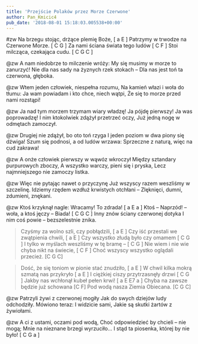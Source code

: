 ```yaml
---
title: 'Przejście Polaków przez Morze Czerwone'
author: Pan_Kmicic4
pub_date: '2018-08-01 15:18:03.005538+00:00'
---
```


#zw
Na brzegu stojąc, drżące plemię Boże, [ a E ]
Patrzymy w trwodze na Czerwone Morze. [ C G ]
Za nami ściana świata tego ludów [ C F ]
Stoi milcząca, czekająca cudu. [ C G C ]

@zw
A nam niedobrze to milczenie wróży:
My się musimy w morze to zanurzyć!
Nie dla nas sady na żyznych rzek stokach –
Dla nas jest toń ta czerwona, głęboka.

@zw
Wtem jeden człowiek, niespełna rozumu,
Na kamień włazi i woła do tłumu:
Ja wam powiadam i kto chce, niech wątpi,
Że się to morze przed nami rozstąpi!

@zw
Ja nad tym morzem trzymam wiary władzę!
Ja pójdę pierwszy! Ja was poprowadzę!
I nim ktokolwiek zdążył przetrzeć oczy,
Już jedną nogę w odmętach zamoczył.

@zw
Drugiej nie zdążył, bo oto toń rzyga
I jeden poziom w dwa piony się dźwiga!
Szum się podnosi, a od ludów wrzawa:
Sprzeczne z naturą, więc na cud zakrawa!

@zw
A onże człowiek pierwszy w wąwóz wkroczył
Między sztandary purpurowych zboczy,
A wszystko warczy, pieni się i pryska,
Lecz najmniejszego nie zamoczy listka.

@zw
Więc nie pytając nawet o przyczynę
Już wszyscy razem weszliśmy w szczelinę.
Idziemy rzędem wzdłuż krwistych otchłani –
Zlęknięci, dumni, zdumieni, znękani.

@zw
Ktoś krzyknął nagle: Wracamy! To zdrada! [ a E a ]
Ktoś – Naprzód! – woła, a ktoś jęczy – Biada! [ C G C ]
Inny znów ściany czerwonej dotyka 
I nim coś powie – bezszelestnie znika. 

>Czyśmy za wolno szli, czy pobłądzili, [ a E ]
>Czy iść przestali we zwątpienia chwili, [ a E ]
>Czy wszystko złudą było czy omamem [ C G ]
>I tylko w myślach weszliśmy w tę bramę – [ C G ]
>Nie wiem i nie wie chyba nikt na świecie, [ C F ]
>Choć wszyscy wszystko oglądali przecież. [C G C]

>Dość, że się toniom w pionie stać znudziło, [ a E ]
>W chwil kilka mokrą szmatą nas przykryło [ a E ]
>I ciężkiej ciszy przytrzasnęły drzwi [ C G ]
>Jakby nas wchłonął kubeł pełen krwi! [ a E E7 a ]
>Chyba na zawsze będzie już schowana [C F]
>Pod wodą nasza Ziemia Obiecana. [C G C]

@zw
Patrzyli żywi z czerwonej mogiły
Jak do swych dziejów ludy odchodziły.
Mówiono teraz: I widzicie sami,
Jakie są skutki żartów z żywiołami.

@zw
A ci z ustami, oczami pod wodą,
Choć odpowiedzieć by chcieli – nie mogą;
Mnie na nieznane brzegi wyrzuciło…
I stąd ta piosenka, której by nie było! [ C G a ]